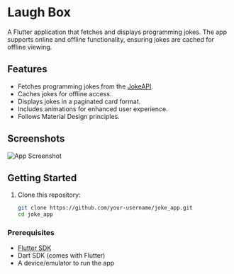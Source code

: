 # Laugh Box

A Flutter application that fetches and displays programming jokes. The app supports online and offline functionality, ensuring jokes are cached for offline viewing.

## Features

- Fetches programming jokes from the [JokeAPI](https://jokeapi.dev).
- Caches jokes for offline access.
- Displays jokes in a paginated card format.
- Includes animations for enhanced user experience.
- Follows Material Design principles.

## Screenshots

![App Screenshot](./screenshot.png)

## Getting Started
1. Clone this repository:

   ```bash
   git clone https://github.com/your-username/joke_app.git
   cd joke_app
### Prerequisites

- [Flutter SDK](https://docs.flutter.dev/get-started/install)
- Dart SDK (comes with Flutter)
- A device/emulator to run the app

